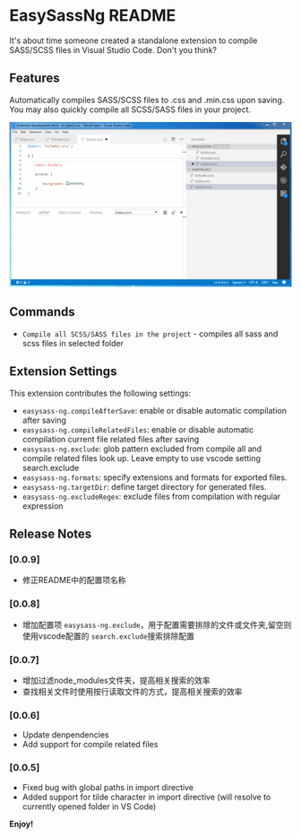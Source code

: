 # EasySassNg README

It's about time someone created a standalone extension to compile SASS/SCSS files in Visual Studio Code. Don't you think?

## Features

Automatically compiles SASS/SCSS files to .css and .min.css upon saving. You may also quickly compile all SCSS/SASS files in your project.

![Demo](demo.gif)

## Commands

* `Compile all SCSS/SASS files in the project` - compiles all sass and scss files in selected folder

## Extension Settings

This extension contributes the following settings:

* `easysass-ng.compileAfterSave`: enable or disable automatic compilation after saving
* `easysass-ng.compileRelatedFiles`: enable or disable automatic compilation current file related files after saving
* `easysass-ng.exclude`: glob pattern excluded from compile all and compile related files look up. Leave empty to use vscode setting search.exclude
* `easysass-ng.formats`: specify extensions and formats for exported files.
* `easysass-ng.targetDir`: define target directory for generated files.
* `easysass-ng.excludeRegex`: exclude files from compilation with regular expression

## Release Notes
### [0.0.9]
- 修正README中的配置项名称
### [0.0.8]
- 增加配置项 `easysass-ng.exclude`，用于配置需要排除的文件或文件夹,留空则使用vscode配置的 `search.exclude`搜索排除配置
### [0.0.7]
- 增加过滤node_modules文件夹，提高相关搜索的效率
- 查找相关文件时使用按行读取文件的方式，提高相关搜索的效率
### [0.0.6]
- Update denpendencies
- Add support for compile related files

### [0.0.5]
- Fixed bug with global paths in import directive
- Added support for tilde character in import directive (will resolve to currently opened folder in VS Code)

**Enjoy!**